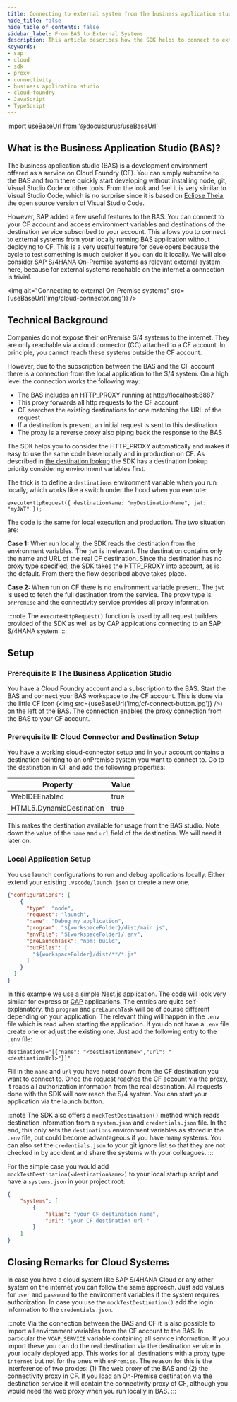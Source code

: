 ```yaml
---
title: Connecting to external system from the business application studio (BAS) with the SAP Cloud SDK for JavaScript / TypeScript
hide_title: false
hide_table_of_contents: false
sidebar_label: From BAS to External Systems
description: This article describes how the SDK helps to connect to external systems from the business application studio.
keywords:
- sap
- cloud
- sdk
- proxy
- connectivity
- business application studio
- cloud-foundry
- JavaScript
- TypeScript
---
```


import useBaseUrl from '@docusaurus/useBaseUrl'

## What is the Business Application Studio (BAS)? ##

The business application studio (BAS) is a development environment offered as a service on Cloud Foundry (CF).
You can simply subscribe to the BAS and from there quickly start developing without installing node, git, Visual Studio Code or other tools.
From the look and feel it is very similar to Visual Studio Code, which is no surprise since it is based on [Eclipse Theia](https://theia-ide.org/), the open source version of Visual Studio Code.

However, SAP added a few useful features to the BAS. 
You can connect to your CF account and access environment variables and destinations of the destination service subscribed to your account.
This allows you to connect to external systems from your locally running BAS application without deploying to CF.
This is a very useful feature for developers because the cycle to test something is much quicker if you can do it locally.
We will also consider SAP S/4HANA On-Premise systems as relevant external system here, because for external systems reachable on the internet a connection is trivial.

<img alt="Connecting to external On-Premise systems" src={useBaseUrl('img/cloud-connector.png')} />

## Technical Background ##

Companies do not expose their onPremise S/4 systems to the internet.
They are only reachable via a cloud connector (CC) attached to a CF account.
In principle, you cannot reach these systems outside the CF account.    

However, due to the subscription between the BAS and the CF account there is a connection from the local application to the S/4 system.
On a high level the connection works the following way:
- The BAS includes an HTTP_PROXY running at http://localhost:8887 
- This proxy forwards all http requests to the CF account
- CF searches the existing destinations for one matching the URL of the request
- If a destination is present, an initial request is sent to this destination
- The proxy is a reverse proxy also piping back the response to the BAS

The SDK helps you to consider the HTTP_PROXY automatically and makes it easy to use the same code base locally and in production on CF.
As described in [the destination lookup](destination-js-sdk) the SDK has a destination lookup priority considering environment variables first.

The trick is to define a `destinations` environment variable when you run locally, which works like a switch under the hood when you execute:

```$xslt
executeHttpRequest({ destinationName: "myDestinationName", jwt: "myJWT" });
```

The code is the same for local execution and production. The two situation are:

**Case 1:** When run locally, the SDK reads the destination from the environment variables. The `jwt` is irrelevant.
The destination contains only the name and URL of the real CF destination. 
Since the destination has no proxy type specified, the SDK takes the HTTP_PROXY into account, as is the default.
From there the flow described above takes place.

**Case 2:** When run on CF there is no environment variable present. 
The `jwt` is used to fetch the full destination from the service.
The proxy type is `onPremise` and the connectivity service provides all proxy information.


:::note
The `executeHttpRequest()` function is used by all request builders provided of the SDK as well as by CAP applications connecting to an SAP S/4HANA system.
:::

## Setup ##

### Prerequisite I: The Business Application Studio ###

You have a Cloud Foundry account and a subscription to the BAS. 
Start the BAS and connect your BAS workspace to the CF account. 
This is done via the little CF icon (<img src={useBaseUrl('img/cf-connect-button.jpg')} />) on the left of the BAS.
The connection enables the proxy connection from the BAS to your CF account.

### Prerequisite II: Cloud Connector and Destination Setup ###

You have a working cloud-connector setup and in your account contains a destination pointing to an onPremise system you want to connect to.
Go to the destination in CF and add the following properties:

|Property|Value|
|---|---|
|WebIDEEnabled|true|
|HTML5.DynamicDestination|true|

This makes the destination available for usage from the BAS studio. 
Note down the value of the `name` and `url` field of the destination.
We will need it later on.
  
### Local Application Setup

You use launch configurations to run and debug applications locally.
Either extend your existing `.vscode/launch.json` or create a new one. 
```JSON
{"configurations": [
    {
      "type": "node",
      "request": "launch",
      "name": "Debug my application",
      "program": "${workspaceFolder}/dist/main.js",
      "envFile": "${workspaceFolder}/.env",
      "preLaunchTask": "npm: build",
      "outFiles": [
        "${workspaceFolder}/dist/**/*.js"
      ]
    }
  ]
}
```
In this example we use a simple Nest.js application. The code will look very similar for express or [CAP](https://community.sap.com/topics/cloud-application-programming) applications.
The entries are quite self-explanatory, the `program` and `preLaunchTask` will be of course different depending on your application.
The relevant thing will happen in the `.env` file which is read when starting the application.
If you do not have a `.env` file create one or adjust the existing one.
Just add the following entry to the `.env` file:

```
destinations="[{"name": "<destinationName>","url": "<destinationUrl>"}]"
```
Fill in the `name` and `url` you have noted down from the CF destination you want to connect to.
Once the request reaches the CF account via the proxy, it reads all authorization information from the real destination.
All requests done with the SDK will now reach the S/4 system. 
You can start your application via the launch button. 

:::note
The SDK also offers a `mockTestDestination()` method which reads destination information from a `system.json` and `credentials.json` file.
In the end, this only sets the `destinations` environment variables as stored in the `.env` file, but could become advantageous if you have many systems.
You can also set the `credentials.json` to your git ignore list so that they are not checked in by accident and share the systems with your colleagues.
:::

For the simple case you would add `mockTestDestination(<destinationName>)` to your local startup script and have a `systems.json` in your project root:
```JSON
{
    "systems": [
        {
            "alias": "your CF destination name",
            "uri": "your CF destination url "
        }
    ]
}
```

## Closing Remarks for Cloud Systems

In case you have a cloud system like SAP S/4HANA Cloud or any other system on the internet you can follow the same approach.
Just add values for `user` and `password` to the environment variables if the system requires authorization.
In case you use the `mockTestDestination()` add the login information to the `credentials.json`.

:::note
Via the connection between the BAS and CF it is also possible to import all environment variables from the CF account to the BAS.
In particular the `VCAP_SERVICE` variable containing all service information.
If you import these you can do the real destination via the destination service in your locally deployed app.
This works for all destinations with a proxy type `internet` but not for the ones with `onPremise`. 
The reason for this is the interference of two proxies: (1) The web proxy of the BAS and (2) the connectivity proxy in CF.
If you load an On-Premise destination via the destination service it will contain the connectivity proxy of CF, although you would need the web proxy when you run locally in BAS.
:::
